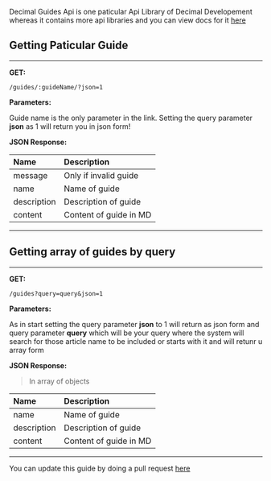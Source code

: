 Decimal Guides Api is one paticular Api Library of Decimal Developement whereas it contains more api libraries and you can view docs for it [here](https://decimaldev.repl.co/guides/decimal-api)

## Getting Paticular Guide

---

**GET:**

```
/guides/:guideName/?json=1
```

**Parameters:**


Guide name is the only parameter in the link. Setting the query parameter **json** as 1 will return you in json form!


**JSON Response:**


| Name         | Description               |
|:-------------|:--------------------------|
| message      | Only if invalid guide     |
| name         | Name of guide             |
| description  | Description of guide      |
| content      | Content of guide in MD    |


---

## Getting array of guides by query

---

**GET:**

```
/guides?query=query&json=1
```

**Parameters:**

As in start setting the query parameter **json** to 1 will return as json form and query parameter **query** which will be your query where the system will search for those article name to be included or starts with it and will retunr u array form

**JSON Response:**

> In array of objects

| Name         | Description               |
|:-------------|:--------------------------|
| name         | Name of guide             |
| description  | Description of guide      |
| content      | Content of guide in MD    |

---

You can update this guide by doing a pull request [here](https://github.com/Scientific-Guy/decimaldev/blob/master/guides/api/decimal-guides-api.md)
